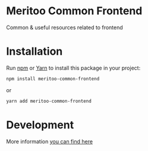 # Meritoo Common Frontend

Common & useful resources related to frontend

# Installation

Run [npm](https://www.npmjs.com) or [Yarn](https://yarnpkg.com) to install this package in your project:

```bash
npm install meritoo-common-frontend
```

or

```bash
yarn add meritoo-common-frontend
```

# Development

More information [you can find here](docs/Development.md)
